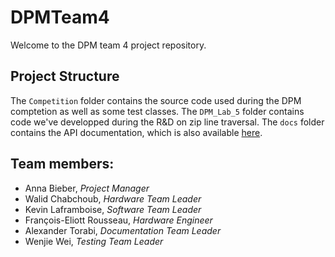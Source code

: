 # DPMTeam4
Welcome to the DPM team 4 project repository.

## Project Structure
The `Competition` folder contains the source code used during the DPM comptetion as well as some test classes. The `DPM_Lab_5` folder contains code we've developped during the R&D on zip line traversal. The `docs` folder contains the API documentation, which is also available [here](https://klaframboise.github.io/DPMTeam4/).

## Team members:  
- Anna Bieber, _Project Manager_  
- Walid Chabchoub, _Hardware Team Leader_  
- Kevin Laframboise, _Software Team Leader_  
- François-Eliott Rousseau, _Hardware Engineer_  
- Alexander Torabi, _Documentation Team Leader_  
- Wenjie Wei, _Testing Team Leader_  
